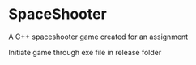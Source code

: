 # SpaceShooter
A C++ spaceshooter game created for an assignment

Initiate game through exe file in release folder
